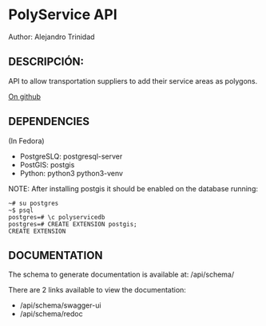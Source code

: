 # PolyService API

Author: Alejandro Trinidad

## DESCRIPCIÓN:

API to allow transportation suppliers to add their service areas as polygons. 

[On github](https://github.com/0xalen/polyservice "PolyService API")

## DEPENDENCIES
(In Fedora)
- PostgreSLQ: postgresql-server 
- PostGIS: postgis
- Python: python3 python3-venv

NOTE: After installing postgis it should be enabled on the database running:
```
~# su postgres
~$ psql 
postgres=# \c polyservicedb 
postgres=# CREATE EXTENSION postgis;
CREATE EXTENSION
```

## DOCUMENTATION
The schema to generate documentation is available at: /api/schema/

There are 2 links available to view the documentation:
- /api/schema/swagger-ui
- /api/schema/redoc
 


